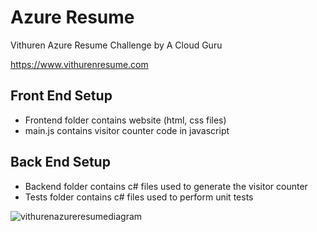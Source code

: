 # Azure Resume
Vithuren Azure Resume Challenge by A Cloud Guru

https://www.vithurenresume.com

## Front End Setup

- Frontend folder contains website (html, css files)
- main.js contains visitor counter code in javascript

## Back End Setup

- Backend folder contains c# files used to generate the visitor counter
- Tests folder contains c# files used to perform unit tests

![vithurenazureresumediagram](https://user-images.githubusercontent.com/66092888/192198641-594720ea-166c-447f-9372-fea669d2a3fa.png)
